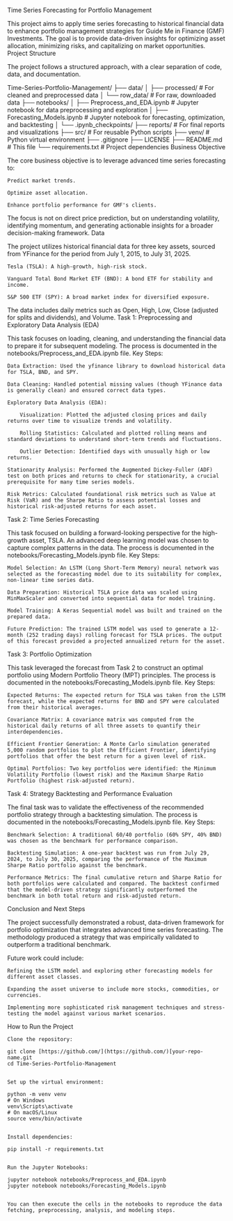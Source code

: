 Time Series Forecasting for Portfolio Management

This project aims to apply time series forecasting to historical financial data to enhance portfolio management strategies for Guide Me in Finance (GMF) Investments. The goal is to provide data-driven insights for optimizing asset allocation, minimizing risks, and capitalizing on market opportunities.
Project Structure

The project follows a structured approach, with a clear separation of code, data, and documentation.

Time-Series-Portfolio-Management/
├── data/
│   ├── processed/          # For cleaned and preprocessed data
│   └── row_data/           # For raw, downloaded data
├── notebooks/
│   ├── Preprocess_and_EDA.ipynb  # Jupyter notebook for data preprocessing and exploration
│   ├── Forecasting_Models.ipynb  # Jupyter notebook for forecasting, optimization, and backtesting
│   └── .ipynb_checkpoints/
├── reports/                # For final reports and visualizations
├── src/                    # For reusable Python scripts
├── venv/                   # Python virtual environment
├── .gitignore
├── LICENSE
├── README.md               # This file
└── requirements.txt        # Project dependencies
Business Objective

The core business objective is to leverage advanced time series forecasting to:

    Predict market trends.

    Optimize asset allocation.

    Enhance portfolio performance for GMF's clients.

The focus is not on direct price prediction, but on understanding volatility, identifying momentum, and generating actionable insights for a broader decision-making framework.
Data

The project utilizes historical financial data for three key assets, sourced from YFinance for the period from July 1, 2015, to July 31, 2025.

    Tesla (TSLA): A high-growth, high-risk stock.

    Vanguard Total Bond Market ETF (BND): A bond ETF for stability and income.

    S&P 500 ETF (SPY): A broad market index for diversified exposure.

The data includes daily metrics such as Open, High, Low, Close (adjusted for splits and dividends), and Volume.
Task 1: Preprocessing and Exploratory Data Analysis (EDA)

This task focuses on loading, cleaning, and understanding the financial data to prepare it for subsequent modeling. The process is documented in the notebooks/Preprocess_and_EDA.ipynb file.
Key Steps:

    Data Extraction: Used the yfinance library to download historical data for TSLA, BND, and SPY.

    Data Cleaning: Handled potential missing values (though YFinance data is generally clean) and ensured correct data types.

    Exploratory Data Analysis (EDA):

        Visualization: Plotted the adjusted closing prices and daily returns over time to visualize trends and volatility.

        Rolling Statistics: Calculated and plotted rolling means and standard deviations to understand short-term trends and fluctuations.

        Outlier Detection: Identified days with unusually high or low returns.

    Stationarity Analysis: Performed the Augmented Dickey-Fuller (ADF) test on both prices and returns to check for stationarity, a crucial prerequisite for many time series models.

    Risk Metrics: Calculated foundational risk metrics such as Value at Risk (VaR) and the Sharpe Ratio to assess potential losses and historical risk-adjusted returns for each asset.

Task 2: Time Series Forecasting

This task focused on building a forward-looking perspective for the high-growth asset, TSLA. An advanced deep learning model was chosen to capture complex patterns in the data. The process is documented in the notebooks/Forecasting_Models.ipynb file.
Key Steps:

    Model Selection: An LSTM (Long Short-Term Memory) neural network was selected as the forecasting model due to its suitability for complex, non-linear time series data.

    Data Preparation: Historical TSLA price data was scaled using MinMaxScaler and converted into sequential data for model training.

    Model Training: A Keras Sequential model was built and trained on the prepared data.

    Future Prediction: The trained LSTM model was used to generate a 12-month (252 trading days) rolling forecast for TSLA prices. The output of this forecast provided a projected annualized return for the asset.

Task 3: Portfolio Optimization

This task leveraged the forecast from Task 2 to construct an optimal portfolio using Modern Portfolio Theory (MPT) principles. The process is documented in the notebooks/Forecasting_Models.ipynb file.
Key Steps:

    Expected Returns: The expected return for TSLA was taken from the LSTM forecast, while the expected returns for BND and SPY were calculated from their historical averages.

    Covariance Matrix: A covariance matrix was computed from the historical daily returns of all three assets to quantify their interdependencies.

    Efficient Frontier Generation: A Monte Carlo simulation generated 5,000 random portfolios to plot the Efficient Frontier, identifying portfolios that offer the best return for a given level of risk.

    Optimal Portfolios: Two key portfolios were identified: the Minimum Volatility Portfolio (lowest risk) and the Maximum Sharpe Ratio Portfolio (highest risk-adjusted return).

Task 4: Strategy Backtesting and Performance Evaluation

The final task was to validate the effectiveness of the recommended portfolio strategy through a backtesting simulation. The process is documented in the notebooks/Forecasting_Models.ipynb file.
Key Steps:

    Benchmark Selection: A traditional 60/40 portfolio (60% SPY, 40% BND) was chosen as the benchmark for performance comparison.

    Backtesting Simulation: A one-year backtest was run from July 29, 2024, to July 30, 2025, comparing the performance of the Maximum Sharpe Ratio portfolio against the benchmark.

    Performance Metrics: The final cumulative return and Sharpe Ratio for both portfolios were calculated and compared. The backtest confirmed that the model-driven strategy significantly outperformed the benchmark in both total return and risk-adjusted return.

Conclusion and Next Steps

The project successfully demonstrated a robust, data-driven framework for portfolio optimization that integrates advanced time series forecasting. The methodology produced a strategy that was empirically validated to outperform a traditional benchmark.

Future work could include:

    Refining the LSTM model and exploring other forecasting models for different asset classes.

    Expanding the asset universe to include more stocks, commodities, or currencies.

    Implementing more sophisticated risk management techniques and stress-testing the model against various market scenarios.

How to Run the Project

    Clone the repository:

    git clone [https://github.com/](https://github.com/)[your-repo-name.git
    cd Time-Series-Portfolio-Management


    Set up the virtual environment:

    python -m venv venv
    # On Windows
    venv\Scripts\activate
    # On macOS/Linux
    source venv/bin/activate


    Install dependencies:

    pip install -r requirements.txt


    Run the Jupyter Notebooks:

    jupyter notebook notebooks/Preprocess_and_EDA.ipynb
    jupyter notebook notebooks/Forecasting_Models.ipynb


    You can then execute the cells in the notebooks to reproduce the data fetching, preprocessing, analysis, and modeling steps.